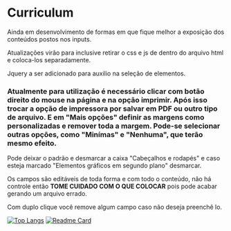 # Curriculum

Ainda em desenvolvimento de formas em que fique melhor a exposição dos conteúdos postos nos inputs.

Atualizações virão para inclusive retirar o css e js de dentro do arquivo html e coloca-los separadamente.

Jquery a ser adicionado para auxilio na seleção de elementos.


<h3> Atualmente para utilização é necessário clicar com botão direito do mouse na página e na opção imprimir. Após isso trocar a opção de impressora por salvar em PDF ou outro tipo de arquivo. E em "Mais opções" definir as margens como personalizadas e remover toda a margem. Pode-se selecionar outras opções, como "Minímas" e "Nenhuma", que terão mesmo efeito. </h3>


Pode deixar o padrão e desmarcar a caixa "Cabeçalhos e rodapés" e caso esteja marcado "Elementos gráficos em segundo plano" desmarcar.


Os campos são editáveis de toda forma e com todo o conteúdo, não há controle então **TOME CUIDADO COM O QUE COLOCAR** pois pode acabar gerando um arquivo errado.

Com duplo clique você remove algum campo caso não deseja preenchê lo.


[![Top Langs](https://github-readme-stats.vercel.app/api/top-langs/?username=jeangondorek&exclude_repo=FormularioFivem,Concessionaria-fivem,hudfivem,jeangondorek&theme=onedark)](https://github.com/jeangondorek/Curriculum)
[![Readme Card](https://github-readme-stats.vercel.app/api/pin/?username=jeangondorek&repo=Curriculum&theme=onedark)](https://github.com/jeangondorek/Curriculum)
